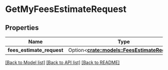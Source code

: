 # GetMyFeesEstimateRequest

## Properties

Name | Type | Description | Notes
------------ | ------------- | ------------- | -------------
**fees_estimate_request** | Option<[**crate::models::FeesEstimateRequest**](FeesEstimateRequest.md)> |  | [optional]

[[Back to Model list]](../README.md#documentation-for-models) [[Back to API list]](../README.md#documentation-for-api-endpoints) [[Back to README]](../README.md)


